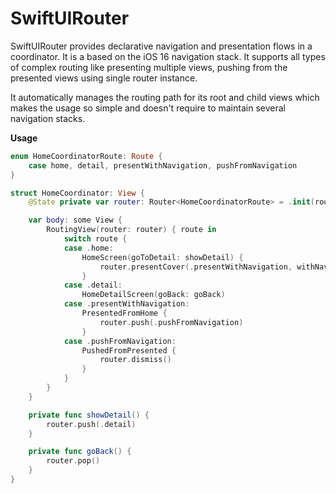 # SwiftUIRouter

  
SwiftUIRouter provides declarative navigation and presentation flows in a coordinator. It is a based on the iOS 16 navigation stack.
 It supports all types of complex routing like presenting multiple views, pushing from the presented views using single router instance.
 
It automatically manages the routing path for its root and child views which makes the usage so simple and doesn't require to maintain several navigation stacks.

**Usage**

``` Swift
enum HomeCoordinatorRoute: Route {
    case home, detail, presentWithNavigation, pushFromNavigation
}

struct HomeCoordinator: View {
    @State private var router: Router<HomeCoordinatorRoute> = .init(root: .home)

    var body: some View {
        RoutingView(router: router) { route in
            switch route {
            case .home:
                HomeScreen(goToDetail: showDetail) {
                    router.presentCover(.presentWithNavigation, withNavigation: true)
                }
            case .detail:
                HomeDetailScreen(goBack: goBack)
            case .presentWithNavigation:
                PresentedFromHome {
                    router.push(.pushFromNavigation)
                }
            case .pushFromNavigation:
                PushedFromPresented {
                    router.dismiss()
                }
            }
        }
    }

    private func showDetail() {
        router.push(.detail)
    }

    private func goBack() {
        router.pop()
    }
}
```

